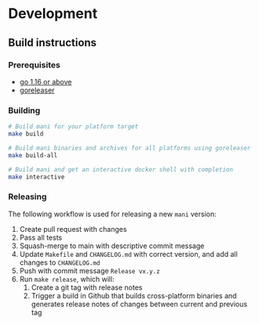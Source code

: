 # Development

## Build instructions

### Prerequisites

- [go 1.16 or above](https://golang.org/doc/install)
- [goreleaser](https://goreleaser.com/install/)

### Building

```sh
# Build mani for your platform target
make build

# Build mani binaries and archives for all platforms using goreleaser
make build-all

# Build mani and get an interactive docker shell with completion
make interactive
```

### Releasing

The following workflow is used for releasing a new `mani` version:

1. Create pull request with changes
2. Pass all tests
3. Squash-merge to main with descriptive commit message
4. Update `Makefile` and `CHANGELOG.md` with correct version, and add all changes to `CHANGELOG.md`
5. Push with commit message `Release vx.y.z`
6. Run `make release`, which will:
   1. Create a git tag with release notes
   2. Trigger a build in Github that builds cross-platform binaries and generates release notes of changes between current and previous tag
